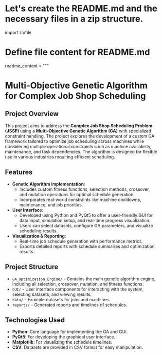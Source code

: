 # Let's create the README.md and the necessary files in a zip structure.
import zipfile

# Define file content for README.md
readme_content = """
# Multi-Objective Genetic Algorithm for Complex Job Shop Scheduling

## Project Overview

This project aims to address the **Complex Job Shop Scheduling Problem (JSSP)** using a **Multi-Objective Genetic Algorithm (GA)** with specialized constraint handling. The project explores the development of a custom GA framework tailored to optimize job scheduling across machines while considering multiple operational constraints such as machine availability, maintenance, and task dependencies. The algorithm is designed for flexible use in various industries requiring efficient scheduling.

## Features

- **Genetic Algorithm Implementation**: 
  - Includes custom fitness functions, selection methods, crossover, and mutation operations for optimal schedule generation.
  - Incorporates real-world constraints like machine cooldowns, maintenance, and job priorities.
- **User Interface**:
  - Developed using Python and PyQt5 to offer a user-friendly GUI for data input, simulation setup, and real-time progress visualization.
  - Users can select datasets, configure GA parameters, and visualize scheduling results.
- **Visualization & Reporting**:
  - Real-time job schedule generation with performance metrics.
  - Exports detailed reports with schedule summaries and optimization results.

## Project Structure

- `GA_Optimization_Engine/` - Contains the main genetic algorithm engine, including all selection, crossover, mutation, and fitness functions.
- `GUI/` - User interface components for interacting with the system, selecting datasets, and viewing results.
- `data/` - Example datasets for jobs and machines.
- `reports/` - Generated reports and timelines of schedules.

## Technologies Used

- **Python**: Core language for implementing the GA and GUI.
- **PyQt5**: For developing the graphical user interface.
- **Matplotlib**: For visualizing the schedule timelines.
- **CSV**: Datasets are provided in CSV format for easy manipulation.

